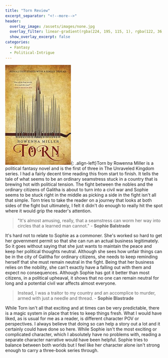 ```yaml
---
title: "Torn Review"
excerpt_separator: "<!--more-->"
header:
  overlay_image: /assets/images/none.jpg
  overlay_filter: linear-gradient(rgba(224, 195, 115, 1), rgba(122, 36, 26, 1))
  show_overlay_excerpt: false
categories:
  - Fantasy
  - Political-Intrigue
---
```

![torn-cover](/assets/images/torn.jpg){: .align-left}Torn by Rowenna Miller is a political fantasy novel and is the first of three in The Unraveled Kingdom series. I had a fairly decent time reading this from start to finish. It tells the tale of what seems to be an ordinary seamstress stuck in a country that is brewing hot with political tension. The fight between the nobles and the ordinary citizens of Galitha is about to turn into a civil war and Sophie seems to be stuck right in the middle as picking a side in the fight isn't all that simple. Torn tries to take the reader on a journey that looks at both sides of the fight but ultimately, I felt it didn't do enough to really hit the spot where it would grip the reader's attention.

>"It's almost amusing, really, that a seamstress can worm her way into circles that a learned man cannot." - **Sophie Balstrade**

It's hard not to relate to Sophie as a commoner. She's worked so hard to get her government permit so that she can run an actual business legitimately. So it goes without saying that she just wants to maintain the peace and keep her political thoughts neutral. Although she sees how unfair things can be in the city of Galitha for ordinary citizens, she needs to keep reminding herself that she must remain neutral in the fight. Being that her business relies on the nobility, she can't exactly have a falling out with them and expect no consequences. Although Sophie has got it better than most citizens, in a political upheaval, it shows that no one can remain neutral for long and a potential civil war affects almost everyone.

>Instead, I was a traitor to my country and an accomplice to murder, armed with just a needle and thread. - **Sophie Blastrade**

While Torn isn't all that exciting and at times can be very predictable, there is a magic system in place that tries to keep things fresh. What I would have liked, as is usual for me as a reader, is different character POV or perspectives. I always believe that doing so can help a story out a lot and it certainly could have done so here. While Sophie isn't the most exciting or complicated character, which I absolutely have no problems with, reading a separate character narrative would have been helpful. Sophie tries to balance between both worlds but I feel like her character alone isn't strong enough to carry a three-book series through.